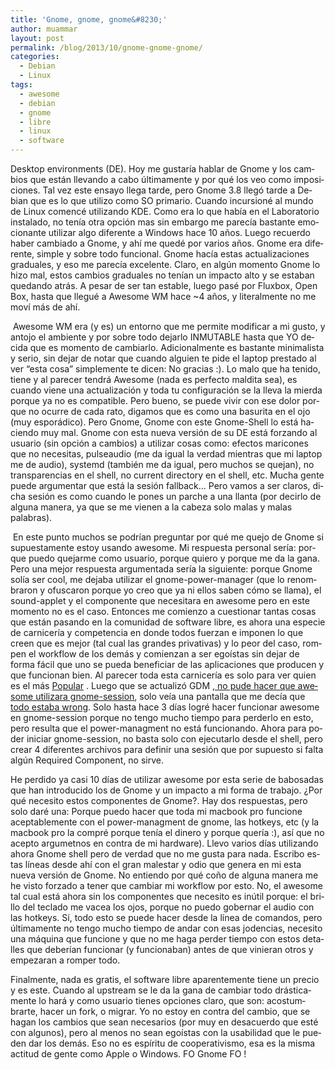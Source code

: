 ```yaml
---
title: 'Gnome, gnome, gnome&#8230;'
author: muammar
layout: post
permalink: /blog/2013/10/gnome-gnome-gnome/
categories:
  - Debian
  - Linux
tags:
  - awesome
  - debian
  - gnome
  - libre
  - linux
  - software
---
```

<p lang="es-VE">
  Desktop environments (DE). Hoy me gustaría hablar de Gnome y los cambios que están llevando a cabo últimamente y por qué los veo como imposiciones. Tal vez este ensayo llega tarde, pero Gnome 3.8 llegó tarde a Debian que es lo que utilizo como SO primario. Cuando incursioné al mundo de Linux comencé utilizando KDE. Como era lo que había en el Laboratorio instalado, no tenía otra opción mas sin embargo me parecía bastante emocionante utilizar algo diferente a Windows hace 10 años. Luego recuerdo haber cambiado a Gnome, y ahí me quedé por varios años. Gnome era diferente, simple y sobre todo funcional. Gnome hacía estas actualizaciones graduales, y eso me parecía excelente. Claro, en algún momento Gnome lo hizo mal, estos cambios graduales no tenían un impacto alto y se estaban quedando atrás. A pesar de ser tan estable, luego pasé por Fluxbox, Open Box, hasta que llegué a Awesome WM hace ~4 años, y literalmente no me moví más de ahí.
</p>

<p lang="es-VE">
   Awesome WM era (y es) un entorno que me permite modificar a mi gusto, y antojo el ambiente y por sobre todo dejarlo INMUTABLE hasta que YO decida que es momento de cambiarlo. Adicionalmente es bastante minimalista y serio, sin dejar de notar que cuando alguien te pide el laptop prestado al ver “esta cosa” simplemente te dicen: No gracias :). Lo malo que ha tenido, tiene y al parecer tendrá Awesome (nada es perfecto maldita sea), es cuando viene una actualización y toda tu configuración se la lleva la mierda porque ya no es compatible. Pero bueno, se puede vivir con ese dolor porque no ocurre de cada rato, digamos que es como una basurita en el ojo (muy esporádico). Pero Gnome, Gnome con este Gnome-Shell lo está haciendo muy mal. Gnome con esta nueva versión de su DE está forzando al usuario (sin opción a cambios) a utilizar cosas como: efectos maricones que no necesitas, pulseaudio (me da igual la verdad mientras que mi laptop me de audio), systemd (también me da igual, pero muchos se quejan), no transparencias en el shell, no current directory en el shell, etc. Mucha gente puede argumentar que está la sesión fallback&#8230; Pero vamos a ser claros, dicha sesión es como cuando le pones un parche a una llanta (por decirlo de alguna manera, ya que se me vienen a la cabeza solo malas y malas palabras).
</p>

<p lang="es-VE">
   En este punto muchos se podrían preguntar por qué me quejo de Gnome si supuestamente estoy usando awesome. Mi respuesta personal sería: porque puedo quejarme como usuario, porque quiero y porque me da la gana. Pero una mejor respuesta argumentada sería la siguiente: porque Gnome solía ser cool, me dejaba utilizar el gnome-power-manager (que lo renombraron y ofuscaron porque yo creo que ya ni ellos saben cómo se llama), el sound-applet y el componente que necesitara en awesome pero en este momento no es el caso. Entonces me comienzo a cuestionar tantas cosas que están pasando en la comunidad de software libre, es ahora una especie de carnicería y competencia en donde todos fuerzan e imponen lo que creen que es mejor (tal cual las grandes privativas) y lo peor del caso, rompen el workflow de los demás y comienzan a ser egoístas sin dejar de forma fácil que uno se pueda beneficiar de las aplicaciones que producen y que funcionan bien. Al parecer toda esta carnicería es solo para ver quien es el más <a href="http://i0.kym-cdn.com/photos/images/original/000/001/582/picard-facepalm.jpg?1240934151" target="_blank">Popular</a> . Luego que se actualizó GDM <a href="https://twitter.com/muammar/status/391338774552399872" target="_blank">, no pude hacer que awesome utilizara gnome-session</a>, solo veía una pantalla que me decía que <a href="http://opensourcewin.files.wordpress.com/2012/12/fedora_error.jpg" target="_blank">todo estaba wrong</a>. Solo hasta hace 3 días logré hacer funcionar awesome en gnome-session porque no tengo mucho tiempo para perderlo en esto, pero resulta que el power-managment no está funcionando. Ahora para poder iniciar gnome-session, no basta solo con ejecutarlo desde el shell, pero crear 4 diferentes archivos para definir una sesión que por supuesto si falta algún Required Component, no sirve.
</p>

<p lang="es-VE">
  He perdido ya casi 10 días de utilizar awesome por esta serie de babosadas que han introducido los de Gnome y un impacto a mi forma de trabajo. ¿Por qué necesito estos componentes de Gnome?. Hay dos respuestas, pero solo daré una: Porque puedo hacer que toda mi macbook pro funcione aceptablemente con el power-managment de gnome, las hotkeys, etc (y la macbook pro la compré porque tenía el dinero y porque quería :), así que no acepto argumetnos en contra de mi hardware). Llevo varios días utilizando ahora Gnome shell pero de verdad que no me gusta para nada. Escribo estas líneas desde ahí con el gran malestar y odio que genera en mi esta nueva versión de Gnome. No entiendo por qué coño de alguna manera me he visto forzado a tener que cambiar mi workflow por esto. No, el awesome tal cual está ahora sin los componentes que necesito es inútil porque: el brillo del teclado me vacea los ojos, porque no puedo gobernar el audio con las hotkeys. Sí, todo esto se puede hacer desde la línea de comandos, pero últimamente no tengo mucho tiempo de andar con esas jodencias, necesito una máquina que funcione y que no me haga perder tiempo con estos detalles que deberían funcionar (y funcionaban) antes de que vinieran otros y empezaran a romper todo.
</p>

<p lang="es-VE">
  Finalmente, nada es gratis, el software libre aparentemente tiene un precio y es este. Cuando al upstream se le da la gana de cambiar todo drásticamente lo hará y como usuario tienes opciones claro, que son: acostumbrarte, hacer un fork, o migrar. Yo no estoy en contra del cambio, que se hagan los cambios que sean necesarios (por muy en desacuerdo que esté con algunos), pero al menos no sean egoístas con la usabilidad que le pueden dar los demás. Eso no es espíritu de cooperativismo, esa es la misma actitud de gente como Apple o Windows. FO Gnome FO !
</p>